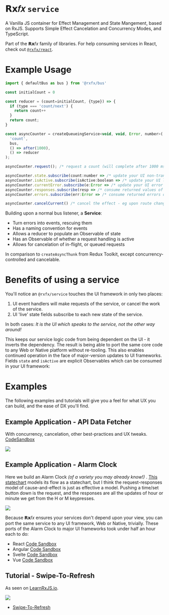 # 𝗥𝘅𝑓𝑥 `service`

A Vanilla JS container for Effect Management and State Mangement, based on RxJS. Supports Simple Effect Cancelation and Concurrency Modes, and TypeScript.


Part of the 𝗥𝘅𝑓𝑥 family of libraries.
For help consuming services in React, check out [`@rxfx/react`](https://github.com/deanrad/rxfx/tree/main/react).

# Example Usage

```js
import { defaultBus as bus } from '@rxfx/bus'

const initialCount = 0

const reducer = (count=initialCount, {type}) => {
  if (type === 'count/next') {
    return count++
  }
  return count;
}

const asyncCounter = createQueueingService<void, void, Error, number>(
  'count', 
  bus, 
  () => after(1000),
  () => reducer
);

asyncCounter.request(); /* request a count (will complete after 1000 msec) */

asyncCounter.state.subscribe(count:number => /* update your UI non-transient state */)
asyncCounter.isActive.subscribe(isActive:boolean => /* update your UI loading state */)
asyncCounter.currentError.subscribe(e:Error => /* update your UI error state */)
asyncCounter.responses.subscribe(resp => /* consume returned values of the effect */)
asyncCounter.errors.subscribe(err:Error => /* consume returned errors of the effect */)

asyncCounter.cancelCurrent() /* cancel the effect - eg upon route change */ 
```

Building upon a normal bus listener, a **Service**:

- Turn errors into events, rescuing them
- Has a naming convention for events
- Allows a reducer to populate an Observable of state
- Has an Observable of whether a request handling is active
- Allows for cancelation of in-flight, or queued requests

In comparison to `createAsyncThunk` from Redux Toolkit, except concurrency-controlled and cancelable.

# Benefits of using a service

You'll notice an `@rxfx/service` touches the UI framework in only two places:

1. UI event handlers will make requests of the service, or cancel the work of the service.
1. UI 'live' state fields subscribe to each new state of the service.

In both cases: _It is the UI which speaks to the service, not the other way around!_ 

This keeps our service logic code from being dependent on the UI - it inverts the dependency. The result is being able to port the same core code to any Web or Native platform without re-tooling. This also enables continued operation in the face of major-version updates to UI frameworks.
Fields `state` and `isActive` are explicit Observables which can be consumed in your UI framework:

# Examples
The following examples and tutorials will give you a feel for what UX you can build, and the ease of DX you'll find.

## Example Application - API Data Fetcher
With concurrency, cancelation, other best-practices and UX tweaks.
[CodeSandbox](https://codesandbox.io/s/rxfx-service-cat-fetcher-nweq0h)

![](https://s3.amazonaws.com/www.deanius.com/rxfx-data-fetcher-static.png)

## Example Application - Alarm Clock


Here we build an Alarm Clock _(of a variety you may already know!)_ . [This statechart](https://s3.amazonaws.com/www.deanius.com/rxfx-alarm-clock-xstate.png) models its flow as a statechart, but I think the request-responses model of cause-and-effect is just as effective a model. Pushing a time/set button down is the request, and the responses are all the updates of hour or minute we get from the H or M keypresses.

![](https://d2jksv3bi9fv68.cloudfront.net/rxfx/alarm_clock.jpg)

Because 𝗥𝘅𝑓𝑥 ensures your services don't depend upon your view, you can port the same service to any UI framework, Web or Native, trivially. These ports of the Alarm Clock to major UI frameworks took under half an hour each to do:

 - React [Code Sandbox](https://codesandbox.io/s/rxfx-bus-alarm-clock-react-sesc51)
- Angular [Code Sandbox](https://codesandbox.io/s/rxfx-service-alarm-clock-angular-sdenc1)
- Svelte [Code Sandbox](https://codesandbox.io/s/rxfx-service-alarm-clock-svelte-d0bejx)
- Vue [Code Sandbox](https://codesandbox.io/s/rxfx-service-alarm-clock-vue-hk916l)

## Tutorial - Swipe-To-Refresh

As seen on [LearnRxJS.io](https://learnrxjs.io).

![](https://camo.githubusercontent.com/c5e9ed0696c615d2472f30f1e82e0d056d852626a5947471d18c7c99d7d9c2e5/68747470733a2f2f73332e616d617a6f6e6177732e636f6d2f7777772e6465616e6975732e636f6d2f727866782d73776970652d746f2d726566726573682d64656d6f2e676966)

- [Swipe-To-Refresh](https://github.com/deanrad/rxfx-example-swipe-to-refresh-blitz/blob/main/README.md)


